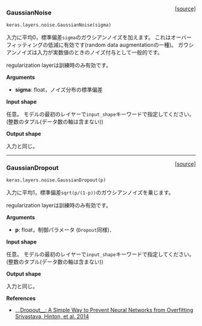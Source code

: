 <span style="float:right;">[[source]](https://github.com/fchollet/keras/blob/master/keras/layers/noise.py#L7)</span>
### GaussianNoise

```python
keras.layers.noise.GaussianNoise(sigma)
```

入力に平均0，標準偏差`sigma`のガウシアンノイズを加えます。
これはオーバーフィッティングの低減に有効です(random data augmentationの一種)。
ガウシアンノイズは入力が実数値のときのノイズ付与として一般的です。

regularization layerは訓練時のみ有効です。

__Arguments__

- __sigma__: float，ノイズ分布の標準偏差

__Input shape__

任意。
モデルの最初のレイヤーで`input_shape`キーワードで指定してください。
(整数のタプル(データ数の軸は含まない))

__Output shape__

入力と同じ。

----

<span style="float:right;">[[source]](https://github.com/fchollet/keras/blob/master/keras/layers/noise.py#L45)</span>
### GaussianDropout

```python
keras.layers.noise.GaussianDropout(p)
```

入力に平均1，標準偏差`sqrt(p/(1-p))`のガウシアンノイズを乗じます。

regularization layerは訓練時のみ有効です。

__Arguments__

- __p__: float，制御パラメータ (`Dropout`同様)．

__Input shape__

任意。
モデルの最初のレイヤーで`input_shape`キーワードで指定してください。
(整数のタプル(データ数の軸は含まない))

__Output shape__

入力と同じ。

__References__

- __[Dropout__: A Simple Way to Prevent Neural Networks from Overfitting Srivastava, Hinton, et al. 2014](http://www.cs.toronto.edu/~rsalakhu/papers/srivastava14a.pdf)

